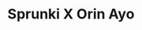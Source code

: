 ---
slug: sprunki-x-orin-ayo-2659
title: Sprunki X Orin Ayo
description: "Sprunki X Orin Ayo is an exciting online game. Play for free directly in your browser!"
icon: /images/popular_mods/Sprunki X Orin Ayo.png
url: https://wowtbc.net/sprunkin/orin-ayo/index.html
previewImage: /images/popular_mods/Sprunki X Orin Ayo.png
type: popular mods

# SEO配置
seo:
  title: "Sprunki X Orin Ayo - Play Free Online Game | Fun Browser Games"
  description: "Sprunki X Orin Ayo - Play this fun online game for free in your browser. No download required!"
  ogImage: "/images/popular_mods/Sprunki X Orin Ayo.png"
  keywords: "sprunki-x-orin-ayo-2659, online game, browser game, free game, popular mods game, play online"

videoUrls:
  - https://www.youtube.com/embed/example1
  - https://www.youtube.com/embed/example2

whyPlay:
  title: "Why Play Sprunki X Orin Ayo?"
  items:
    - "Immersive Gameplay: Sprunki X Orin Ayo offers an engaging and immersive gaming experience that will keep you entertained for hours"
    - "Challenging Levels: Test your skills with increasingly difficult challenges and obstacles"
    - "Beautiful Graphics: Enjoy stunning visuals and smooth animations that bring the game world to life"
    - "Regular Updates: New content and features are added regularly to keep the game fresh and exciting"
    - "Free to Play: Experience all the fun without spending a penny"
    - "Community Features: Connect with other players, share strategies, and compete for high scores"
    - "Cross-Platform: Play on any device with a web browser, no downloads required"

features:
  title: "Key Features of Sprunki X Orin Ayo"
  image: "/images/popular_mods/Sprunki X Orin Ayo.png"
  items:
    - "Intuitive Controls: Easy to learn controls make Sprunki X Orin Ayo accessible for players of all skill levels"
    - "Multiple Game Modes: Enjoy various gameplay options that provide different challenges and experiences"
    - "Character Customization: Personalize your gaming experience with unique characters and items"
    - "Achievement System: Complete special tasks to earn rewards and recognition"
    - "Leaderboards: Compete with players worldwide and see who can achieve the highest scores"

characteristics:
  title: "Game Characteristics"
  image: "/images/popular_mods/Sprunki X Orin Ayo.png"
  items:
    - "Genre: Popular mods game with elements of strategy and skill"
    - "Difficulty: Suitable for both casual gamers and those seeking a challenge"
    - "Play Time: Quick sessions or extended gameplay, depending on your preference"
    - "Art Style: Vibrant and engaging visuals that enhance the gaming experience"
    - "Sound Design: Immersive audio that complements the gameplay perfectly"

info: "Sprunki X Orin Ayo is an exciting online game that offers players a unique and engaging gaming experience. With its intuitive controls, stunning visuals, and challenging gameplay, Sprunki X Orin Ayo provides hours of entertainment for players of all ages and skill levels. Whether you're looking for a quick gaming session during a break or an extended play session, Sprunki X Orin Ayo delivers an immersive experience that will keep you coming back for more. The game features multiple levels of increasing difficulty, ensuring that players are constantly challenged as they progress. With regular updates adding new content and features, Sprunki X Orin Ayo remains fresh and exciting, providing endless entertainment options for its growing community of players."

howToPlayIntro: "Welcome to Sprunki X Orin Ayo! This guide will walk you through the basics and help you master the game. Whether you're a beginner or looking to improve your skills, these tips and instructions will enhance your gaming experience."

howToPlaySteps:
  - title: "Getting Started"
    description: "Begin your Sprunki X Orin Ayo adventure by familiarizing yourself with the controls. Use your keyboard or mouse to navigate through the game interface. The tutorial will guide you through the basic mechanics and help you understand the objectives."
  - title: "Understanding the Objectives"
    description: "In Sprunki X Orin Ayo, your main goal is to progress through levels by completing specific objectives. Each level presents unique challenges that require different strategies and approaches."
  - title: "Mastering the Controls"
    description: "Practice using the controls to improve your precision and reaction time. Sprunki X Orin Ayo requires quick reflexes and strategic thinking to overcome obstacles and defeat opponents."
  - title: "Utilizing Power-ups"
    description: "Collect power-ups throughout the game to enhance your abilities and overcome difficult challenges. Each power-up offers unique advantages that can be crucial for success."
  - title: "Developing Strategies"
    description: "As you progress in Sprunki X Orin Ayo, develop effective strategies for different scenarios. Analyze patterns, anticipate challenges, and adapt your approach to maximize your performance."

faq:
  title: "Frequently Asked Questions about Sprunki X Orin Ayo"
  items:
    - question: "Is Sprunki X Orin Ayo free to play?"
      answer: "Yes, Sprunki X Orin Ayo is completely free to play directly in your web browser. No downloads or purchases are required to enjoy the full game experience."
    - question: "Can I play Sprunki X Orin Ayo on mobile devices?"
      answer: "Yes, Sprunki X Orin Ayo is optimized for both desktop and mobile play. You can enjoy the game on any device with a web browser and internet connection."
    - question: "Are there any in-game purchases?"
      answer: "While Sprunki X Orin Ayo is free to play, there may be optional in-game purchases available for cosmetic items or additional features that don't affect core gameplay."
    - question: "How often is Sprunki X Orin Ayo updated?"
      answer: "The developers regularly update Sprunki X Orin Ayo with new content, features, and improvements based on player feedback and game performance."
    - question: "Can I play Sprunki X Orin Ayo offline?"
      answer: "Currently, Sprunki X Orin Ayo requires an internet connection to play as it's a browser-based online game."
    - question: "Is Sprunki X Orin Ayo suitable for children?"
      answer: "Yes, Sprunki X Orin Ayo is designed to be family-friendly and suitable for players of all ages."
    - question: "How do I report bugs or issues?"
      answer: "If you encounter any problems while playing Sprunki X Orin Ayo, you can report them through the game's support page or contact the developers directly through their website."
    - question: "Still Have Questions?"
      answer: "If you have additional questions about Sprunki X Orin Ayo that aren't covered in this FAQ, please visit our support center or contact our customer service team for assistance."
---
